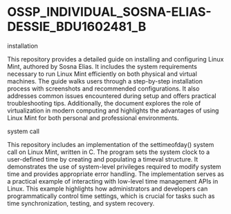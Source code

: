 # OSSP_INDIVIDUAL_SOSNA-ELIAS-DESSIE_BDU1602481_B
installation 

This repository provides a detailed guide on installing and configuring Linux Mint, authored by Sosna Elias. It includes the system requirements necessary to run Linux Mint efficiently on both physical and virtual machines. The guide walks users through a step-by-step installation process with screenshots and recommended configurations. It also addresses common issues encountered during setup and offers practical troubleshooting tips. Additionally, the document explores the role of virtualization in modern computing and highlights the advantages of using Linux Mint for both personal and professional environments.

system call

This repository includes an implementation of the settimeofday() system call on Linux Mint, written in C. The program sets the system clock to a user-defined time by creating and populating a timeval structure. It demonstrates the use of system-level privileges required to modify system time and provides appropriate error handling. The implementation serves as a practical example of interacting with low-level time management APIs in Linux. This example highlights how administrators and developers can programmatically control time settings, which is crucial for tasks such as time synchronization, testing, and system recovery.

